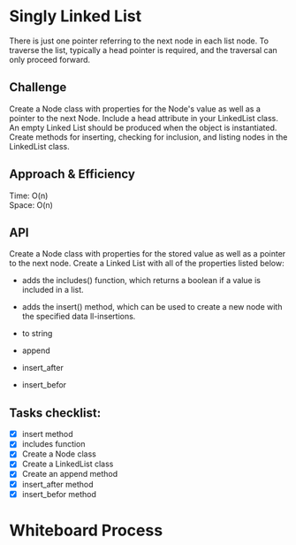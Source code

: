 # Singly Linked List
There is just one pointer referring to the next node in each list node. To traverse the list, typically a head pointer is required, and the traversal can only proceed forward.

## Challenge
Create a Node class with properties for the Node's value as well as a pointer to the next Node. Include a head attribute in your LinkedList class. An empty Linked List should be produced when the object is instantiated. Create methods for inserting, checking for inclusion, and listing nodes in the LinkedList class.

## Approach & Efficiency
Time: O(n)<br>
Space: O(n)

## API
Create a Node class with properties for the stored value as well as a pointer to the next node.
Create a Linked List with all of the properties listed below:

- adds the includes() function, which returns a boolean if a value is included in a list.

- adds the insert() method, which can be used to create a new node with the specified data ll-insertions.

- to string 
- append
- insert_after
- insert_befor



## Tasks checklist:
- [x] insert method
- [x] includes function
- [x] Create a Node class
- [x] Create a LinkedList class 
- [x] Create an append method
- [x] insert_after method
- [x] insert_befor method
# Whiteboard Process



